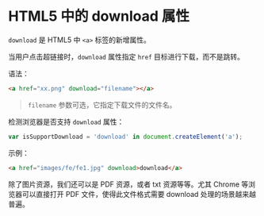 # HTML5 中的 download 属性

`download` 是 HTML5 中 `<a>` 标签的新增属性。

当用户点击超链接时，`download` 属性指定 `href` 目标进行下载，而不是跳转。

语法：

```html
<a href="xx.png" download="filename"></a>
```

> `filename` 参数可选，它指定下载文件的文件名。

检测浏览器是否支持 `download` 属性：

```js
var isSupportDownload = 'download' in document.createElement('a');
```

示例：

```html
<a href="images/fe/fe1.jpg" download>download</a>
```

除了图片资源，我们还可以是 PDF 资源，或者 txt 资源等等。尤其 Chrome 等浏览器可以直接打开 PDF 文件，使得此文件格式需要 download 处理的场景越来越普遍。
